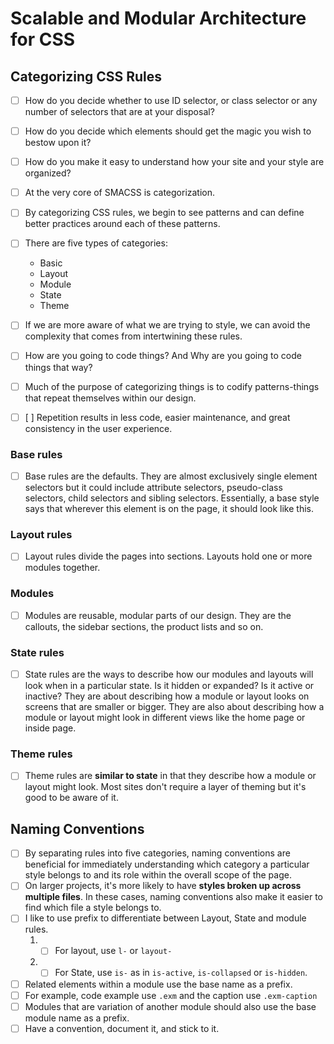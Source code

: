 # Scalable and Modular Architecture for CSS

## Categorizing CSS Rules

- [ ] How do you decide whether to use ID selector, or class selector or any number of  selectors that are at your disposal?
- [ ] How do you decide which elements should get the magic you wish to bestow upon it?
- [ ] How do you make it easy to understand how your site and your style are organized?

- [ ] At the very core of SMACSS is categorization.
- [ ] By categorizing CSS rules, we begin to see patterns and can define better practices around each of these patterns.

- [ ] There are five types of categories:
  * Basic
  * Layout
  * Module
  * State
  * Theme

- [ ] If we are more aware of what we are trying to style, we can avoid the complexity that comes from intertwining these rules.

- [ ] How are you going to code things? And Why are you going to code things that way?

- [ ] Much of the purpose of categorizing things is to codify patterns-things that repeat themselves within our design.
- [ ] [ ] Repetition results in less code, easier maintenance, and great consistency in the user experience.

### Base rules

- [ ] Base rules are the defaults. They are almost exclusively single element selectors but it could include attribute selectors, pseudo-class selectors, child selectors and sibling selectors. Essentially, a base style says that wherever this element is on the page, it should look like this.

### Layout rules

- [ ] Layout rules divide the pages into sections. Layouts hold one or more modules together.

### Modules

- [ ] Modules are reusable, modular parts of our design. They are the callouts, the sidebar sections, the product lists and so on.

### State rules

- [ ] State rules are the ways to describe how our modules and layouts will look when in a particular state. Is it hidden or expanded? Is it active or inactive? They are about describing how a module or layout looks on screens that are smaller or bigger. They are also about describing how a module or layout might look in different views like the home page or inside page.

### Theme rules

- [ ] Theme rules are __similar to state__ in that they describe how a module or layout might look. Most sites don't require a layer of theming but it's good to be aware of it.

## Naming Conventions

- [ ] By separating rules into five categories, naming conventions are beneficial for immediately understanding which category a particular style belongs to and its role within the overall scope of the page.
- [ ] On larger projects, it's more likely to have **styles broken up across multiple files**. In these cases, naming conventions also make it easier to find which file a style belongs to.
- [ ] I like to use prefix to differentiate between Layout, State and module rules.
  1. - [ ] For layout, use `l-` or `layout-`
  2. - [ ] For State, use `is-` as in `is-active`, `is-collapsed` or `is-hidden`.
- [ ] Related elements within a module use the base name as a prefix.
- [ ] For example, code example use `.exm` and the caption use `.exm-caption`
- [ ] Modules that are variation of another module should also use the base module name as a prefix.
- [ ] Have a convention, document it, and stick to it.
